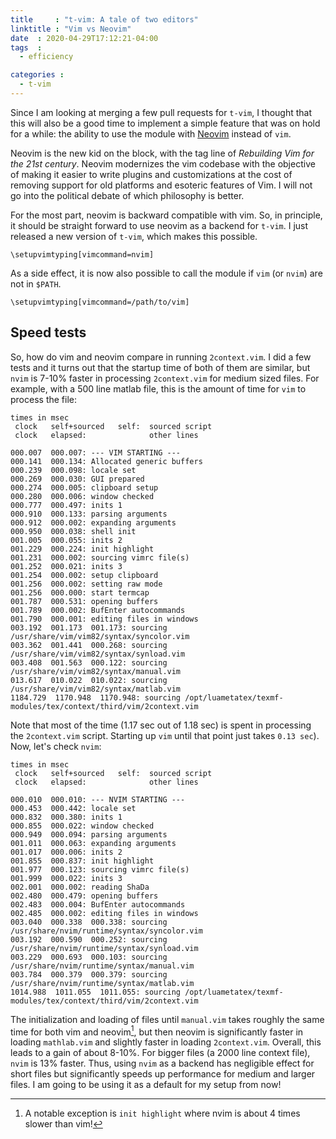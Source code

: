 ```yaml
---
title     : "t-vim: A tale of two editors"
linktitle : "Vim vs Neovim"
date  : 2020-04-29T17:12:21-04:00
tags  :
  - efficiency

categories :
  - t-vim
---
```


Since I am looking at merging a few pull requests for `t-vim`, I thought that
this will also be a good time to implement a simple feature that was on hold
for a while: the ability to use the module with [Neovim] instead of `vim`.

[Neovim]: https://neovim.io/

<!--more-->

Neovim is the new kid on the block, with the tag line of _Rebuilding Vim for
the 21st century_. Neovim modernizes the vim codebase with the objective of
making it easier to write plugins and customizations at the cost of removing
support for old platforms and esoteric features of Vim. I will not go into the
political debate of which philosophy is better. 

For the most part, neovim is backward compatible with vim. So, in principle,
it should be straight forward to use neovim as a backend for `t-vim`. I just
released a new version of `t-vim`, which makes this possible. 

<pre><code><span class="Identifier">\setupvimtyping</span><span class="Delimiter">[</span><span class="Type">vimcommand=nvim</span><span class="Delimiter">]</span></code></pre>

As a side effect, it is now also possible to call the module if `vim` (or
`nvim`) are not in `$PATH`. 

<pre><code><span class="Identifier">\setupvimtyping</span><span class="Delimiter">[</span><span class="Type">vimcommand=/path/to/vim</span><span class="Delimiter">]</span></code></pre>

## Speed tests

So, how do vim and neovim compare in running `2context.vim`. I did a few tests
and it turns out that the startup time of both of them are similar, but `nvim`
is 7-10% faster in processing `2context.vim` for medium sized files. For
example, with a 500 line matlab file, this is the amount of time for `vim` to
process the file:

```
times in msec
 clock   self+sourced   self:  sourced script
 clock   elapsed:              other lines

000.007  000.007: --- VIM STARTING ---
000.141  000.134: Allocated generic buffers
000.239  000.098: locale set
000.269  000.030: GUI prepared
000.274  000.005: clipboard setup
000.280  000.006: window checked
000.777  000.497: inits 1
000.910  000.133: parsing arguments
000.912  000.002: expanding arguments
000.950  000.038: shell init
001.005  000.055: inits 2
001.229  000.224: init highlight
001.231  000.002: sourcing vimrc file(s)
001.252  000.021: inits 3
001.254  000.002: setup clipboard
001.256  000.002: setting raw mode
001.256  000.000: start termcap
001.787  000.531: opening buffers
001.789  000.002: BufEnter autocommands
001.790  000.001: editing files in windows
003.192  001.173  001.173: sourcing /usr/share/vim/vim82/syntax/syncolor.vim
003.362  001.441  000.268: sourcing /usr/share/vim/vim82/syntax/synload.vim
003.408  001.563  000.122: sourcing /usr/share/vim/vim82/syntax/manual.vim
013.617  010.022  010.022: sourcing /usr/share/vim/vim82/syntax/matlab.vim
1184.729  1170.948  1170.948: sourcing /opt/luametatex/texmf-modules/tex/context/third/vim/2context.vim
```
Note that most of the time (1.17 sec out of 1.18 sec) is spent in processing
the `2context.vim` script. Starting up `vim` until that point just takes `0.13
sec`). Now, let's check `nvim`:

```
times in msec
 clock   self+sourced   self:  sourced script
 clock   elapsed:              other lines

000.010  000.010: --- NVIM STARTING ---
000.453  000.442: locale set
000.832  000.380: inits 1
000.855  000.022: window checked
000.949  000.094: parsing arguments
001.011  000.063: expanding arguments
001.017  000.006: inits 2
001.855  000.837: init highlight
001.977  000.123: sourcing vimrc file(s)
001.999  000.022: inits 3
002.001  000.002: reading ShaDa
002.480  000.479: opening buffers
002.483  000.004: BufEnter autocommands
002.485  000.002: editing files in windows
003.040  000.338  000.338: sourcing /usr/share/nvim/runtime/syntax/syncolor.vim
003.192  000.590  000.252: sourcing /usr/share/nvim/runtime/syntax/synload.vim
003.229  000.693  000.103: sourcing /usr/share/nvim/runtime/syntax/manual.vim
003.784  000.379  000.379: sourcing /usr/share/nvim/runtime/syntax/matlab.vim
1014.988  1011.055  1011.055: sourcing /opt/luametatex/texmf-modules/tex/context/third/vim/2context.vim
```
The initialization and loading of files until `manual.vim` takes roughly the
same time for both vim and neovim[^1], but then neovim is significantly faster
in loading `mathlab.vim` and slightly faster in loading `2context.vim`.
Overall, this leads to a gain of about 8-10%. For bigger files (a 2000 line
context file), `nvim` is 13% faster. Thus, using `nvim` as a backend has
negligible effect for short files but significantly speeds up performance for
medium and larger files. I am going to be using it as a default for my setup
from now!


[^1]: A notable exception is `init highlight` where nvim is about 4 times slower than vim!
